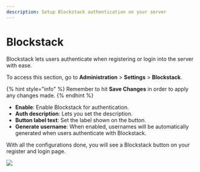 ```yaml
---
description: Setup Blockstack authentication on your server
---
```


# Blockstack

Blockstack lets users authenticate when registering or login into the server with ease.

To access this section, go to **Administration** > **Settings** > **Blockstack**.

{% hint style="info" %}
Remember to hit **Save Changes** in order to apply any changes made.
{% endhint %}

* **Enable**: Enable Blockstack for authentication.
* **Auth description**: Lets you set the description.
* **Button label text**: Set the label shown on the button.
* **Generate username**: When enabled, usernames will be automatically generated when users authenticate with Blockstack.

With all the configurations done, you will see a Blockstack button on your register and login page.

![](../../../.gitbook/assets/Selection\_049.png)
